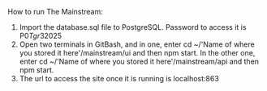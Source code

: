 How to run The Mainstream:

1. Import the database.sql file to PostgreSQL. Password to access it is P0$Tgr3$2025
2. Open two terminals in GitBash, and in one, enter cd ~/'Name of where you stored it here'/mainstream/ui and then npm start. In the other one, enter cd ~/'Name of where you stored it here'/mainstream/api and then npm start.
3. The url to access the site once it is running is localhost:863
